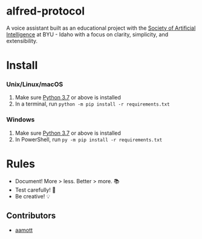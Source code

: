 # alfred-protocol
A voice assistant built as an educational project with the [Society of Artificial Intelligence](https://sai-byui.github.io/) at BYU - Idaho with a focus on clarity, simplicity, and extensibility.

# Install
### Unix/Linux/macOS
1. Make sure [Python 3.7](https://www.python.org/) or above is installed
2. In a terminal, run `python -m pip install -r requirements.txt`

### Windows
1. Make sure [Python 3.7](https://www.python.org/) or above is installed
2. In PowerShell, run `py -m pip install -r requirements.txt`
 

# Rules
- Document! More > less. Better > more. 📚
- Test carefully! 🥇
- Be creative! 💡

## Contributors
- [aamott](https://github.com/aamott)
